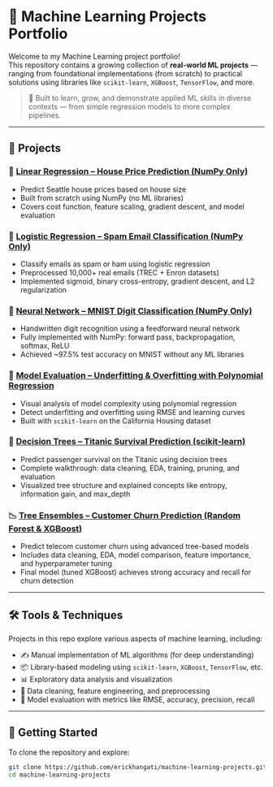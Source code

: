 # 🤖 Machine Learning Projects Portfolio

Welcome to my Machine Learning project portfolio!  
This repository contains a growing collection of **real-world ML projects** — ranging from foundational implementations (from scratch) to practical solutions using libraries like `scikit-learn`, `XGBoost`, `TensorFlow`, and more.

> 🧠 Built to learn, grow, and demonstrate applied ML skills in diverse contexts — from simple regression models to more complex pipelines.

---

## 📁 Projects

### 🏡 [Linear Regression – House Price Prediction (NumPy Only)](./linear-regression/)
- Predict Seattle house prices based on house size
- Built from scratch using NumPy (no ML libraries)
- Covers cost function, feature scaling, gradient descent, and model evaluation

### 📧 [Logistic Regression – Spam Email Classification (NumPy Only)](./logistic-regression/)
- Classify emails as spam or ham using logistic regression
- Preprocessed 10,000+ real emails (TREC + Enron datasets)
- Implemented sigmoid, binary cross-entropy, gradient descent, and L2 regularization

### 🧠 [Neural Network – MNIST Digit Classification (NumPy Only)](./deep-learning/)
- Handwritten digit recognition using a feedforward neural network
- Fully implemented with NumPy: forward pass, backpropagation, softmax, ReLU
- Achieved ~97.5% test accuracy on MNIST without any ML libraries

### 🧪 [Model Evaluation – Underfitting & Overfitting with Polynomial Regression](./evaluation-and-model-tuning/)
- Visual analysis of model complexity using polynomial regression
- Detect underfitting and overfitting using RMSE and learning curves
- Built with `scikit-learn` on the California Housing dataset

### 🚢 [Decision Trees – Titanic Survival Prediction (scikit-learn)](./decision-trees/)
- Predict passenger survival on the Titanic using decision trees
- Complete walkthrough: data cleaning, EDA, training, pruning, and evaluation
- Visualized tree structure and explained concepts like entropy, information gain, and max_depth

### 📉 [Tree Ensembles – Customer Churn Prediction (Random Forest & XGBoost)](./tree-ensembles/)
- Predict telecom customer churn using advanced tree-based models
- Includes data cleaning, EDA, model comparison, feature importance, and hyperparameter tuning
- Final model (tuned XGBoost) achieves strong accuracy and recall for churn detection

---

## 🛠️ Tools & Techniques

Projects in this repo explore various aspects of machine learning, including:

- ✍️ Manual implementation of ML algorithms (for deep understanding)
- 📦 Library-based modeling using `scikit-learn`, `XGBoost`, `TensorFlow`, etc.
- 📊 Exploratory data analysis and visualization
- 🧹 Data cleaning, feature engineering, and preprocessing
- 🧪 Model evaluation with metrics like RMSE, accuracy, precision, recall

---

## 🚀 Getting Started

To clone the repository and explore:

```bash
git clone https://github.com/erickhangati/machine-learning-projects.git
cd machine-learning-projects
